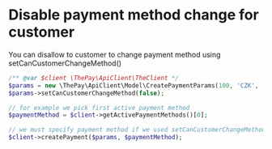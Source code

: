 # Disable payment method change for customer

You can disallow to customer to change payment method using setCanCustomerChangeMethod()

```php
/** @var $client \ThePay\ApiClient\TheClient */
$params = new \ThePay\ApiClient\Model\CreatePaymentParams(100, 'CZK', 'DISABLE_METHOD_CHANGE');
$params->setCanCustomerChangeMethod(false);

// for example we pick first active payment method
$paymentMethod = $client->getActivePaymentMethods()[0];

// we must specify payment method if we used setCanCustomerChangeMethod()
$client->createPayment($params, $paymentMethod);
```

